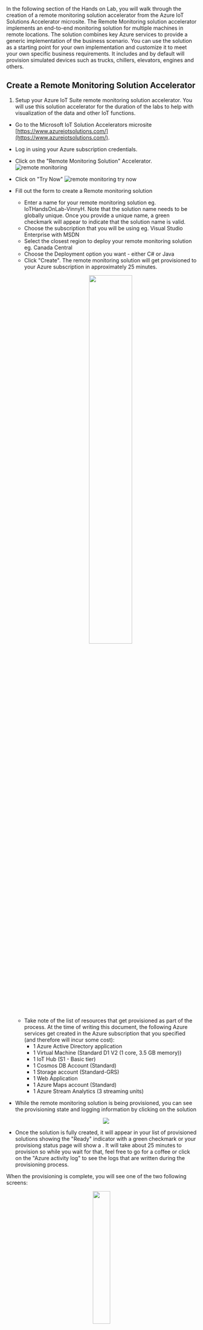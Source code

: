 In the following section of the Hands on Lab, you will walk through the creation of a remote monitoring solution accelerator from the Azure IoT Solutions Accelerator microsite. 
The Remote Monitoring solution accelerator implements an end-to-end monitoring solution for multiple machines in remote locations. The solution combines key Azure services to provide a generic implementation of the business scenario. You can use the solution as a starting point for your own implementation and customize it to meet your own specific business requirements. It includes and by default will provision simulated devices such as trucks, chillers, elevators, engines and others. 

## Create a Remote Monitoring Solution Accelerator
1. Setup your Azure IoT Suite remote monitoring solution accelerator. You will use this solution accelerator for the duration of the labs to help with visualization of the data and other IoT functions. 
  - Go to the Microsoft IoT Solution Accelerators microsite [https://www.azureiotsolutions.com/](https://www.azureiotsolutions.com/).
  - Log in using your Azure subscription credentials. 
  - Click on the "Remote Monitoring Solution" Accelerator.
        ![remote monitoring](/HOL/IOTHubPiHackathon/images/selectRMS.png)
  - Click on "Try Now"
        ![remote monitoring try now](/HOL/IOTHubPiHackathon/images/RemoteMonitoringTryNow.PNG)
  - Fill out the form to create a Remote monitoring solution
    - Enter a name for your remote monitoring solution eg. IoTHandsOnLab-VinnyH. Note that the solution name needs to be globally unique. Once you provide a unique name, a green checkmark will appear to indicate that the solution name is valid. 
    - Choose the subscription that you will be using eg. Visual Studio Enterprise with MSDN
    - Select the closest region to deploy your remote monitoring solution eg. Canada Central
    - Choose the Deployment option you want - either C# or Java
    - Click "Create". The remote monitoring solution will get provisioned to your Azure subscription in approximately 25 minutes. 
       <p align="center">
         <img src="/HOL/IOTHubPiHackathon/images/RMPCS2.jpg" width="50%" height="50%" /> 
      </p>
    - Take note of the list of resources that get provisioned as part of the process. At the time of writing this document, the following Azure services get created in the Azure subscription that you specified (and therefore will incur some cost):
      - 1 Azure Active Directory application
      - 1 Virtual Machine (Standard D1 V2 (1 core, 3.5 GB memory))
      - 1 IoT Hub (S1 - Basic tier)
      - 1 Cosmos DB Account (Standard)
      - 1 Storage account (Standard-GRS)
      - 1 Web Application 
      - 1 Azure Maps account (Standard)
      - 1 Azure Stream Analytics (3 streaming units)

   - While the remote monitoring solution is being provisioned, you can see the provisioning state and logging information by clicking on the solution 
      <p align="center">
         <img src="/HOL/IOTHubPiHackathon/images/ProvisioningState2.jpg" /> 
      </p>
   - Once the solution is fully created, it will appear in your list of provisioned solutions showing the "Ready" indicator with a green checkmark or your provisiong status page will show a . It will take about 25 minutes to provision so while you wait for that, feel free to go for a coffee or click on the "Azure activity log" to see the logs that are written during the provisioning process. 
   
   When the provisioning is complete, you will see one of the two following screens:
      <p align="center">
         <img src="/HOL/IOTHubPiHackathon/images/SolutionReady.jpg" width="30%" height="30%" /> 
      </p>
      <BR>
      OR
      <BR>
      <p align="center">
         <img src="/HOL/IOTHubPiHackathon/images/SolutionReady2.jpg" width="50%" height="50%" /> 
      </p>

## Obtain Your IoT Hub Primary Key Connection String

1. Open the [Azure Portal](https://portal.azure.com/) tab and navigate to your IoT Hub service that you deployed as part of the remote monitoring solution
  - Click the *resource group* icon -> click the name of your remote monitoring solution -> click the IoT Hub service that was created when you provisioned the remote monitoring solution. 
      <p align="center">
         <img src="/HOL/IOTHubPiHackathon/images/IoTHubKeys1.jpg" /> 
      </p>
2. Obtain the "Connection string - primary key" for your IoT Hub. <BR>
This is the shared access key that you will use to connect your device to the IoT Hub. Note that since we are using the iothubowner policy, we will be using the policy that provides the device with all permissions - registryWrite, ServiceConnect and DeviceConnect. We do this to simplify the labs but in practice, you should only give your services access to the appropriate permissions. For example, in the case of devices, you should be using the device connect permission. Details on the permissions are available [here](https://docs.microsoft.com/en-us/azure/iot-hub/iot-hub-devguide-security#iot-hub-permissions)
  - Click on the "Shared access policies".
  - Click on the "iothubowner" policy.
  - Copy the primary key connection string. Take note of the primary key connection string as you will use it later. To make things easier to capture, you can use the following template to capture all the required variables that you will use throughout this lab: [IoT HOL - Lab Parameters.xlsx](/HOL/IOTHubPiHackathon/IoTHOL-LabParameters.xlsx)
      <p align="center">
         <img src="/HOL/IOTHubPiHackathon/images/IoTHubKeys2.jpg" /> 
      </p>

## Create Consumer Groups
Consumer groups are a key element in Azure event ingestion services that allow consuming applications with a separate view of the event stream. Each consuming application can use the groups to read the streaming data independently at their own pace and with their own offet. These consumer groups will be created in advance but will be used later in this lab.
1. Under the "Messaging" subsection, select "Endpoints"
2. Click on the "Events" endpoint
3. In the blade that appears on the right, add the following consumer groups.  If multiple people are connecting to the same IoT Hub, append your initials to each of the consumer group names so that each person gets their own groups.
  - "monitor"
  - "asa"
  4. Click save in the top left hand corner of the blade.
      <p align="center">
         <img src="/HOL/IOTHubPiHackathon/images/consumerGroups.jpg" /> 
      </p>

## Create Your Device in the Remote Monitoring Solution Accelerator
1. Go back to the Azure IoT Solution Accelerators microsite tab. Click the "Launch" button on the newly provisioned remote monitoring solution. This will open up a new browser tab to your remote monitoring solution dashboard.
      <p align="center">
         <img src="/HOL/IOTHubPiHackathon/images/SolutionReady.jpg" width="30%" height="30%" /> 
      </p>
2. If the following permissions page showsup, click "Accept". 
      <p align="center">
         <img src="/HOL/IOTHubPiHackathon/images/permissions.jpg" width="50%" height="50%"/> 
      </p>
3. Click the "Sign In" button and provide your corporate credentials if it's requested. 
      <p align="center">
         <img src="/HOL/IOTHubPiHackathon/images/RMSignIn.jpg" width="50%" height="50%"/> 
      </p>
4. You will now have access to your created remote monitoring solution accelerator. Feel free to browse around and review the features available in the solution accelerator. More information on how to navigate and use the features of the remote monitoring solution accelerator are here: https://docs.microsoft.com/en-ca/azure/iot-accelerators/iot-accelerators-remote-monitoring-monitor
      <p align="center">
         <img src="/HOL/IOTHubPiHackathon/images/RMDashboard.jpg"/> 
      </p>

5. Create a new custom device within the IoT Solution Accelerator. 
  - At the top left of the portal in the navigation bar, click the "Devices" button. 
      <p align="center">
         <img src="/HOL/IOTHubPiHackathon/images/RMDashboardwArrow.jpg"/> 
      </p>
  - Click the '+ New Device' button in the top right corner
  - Under device type, select physical. The custom device that you will add is the physical Raspberry Pi. 
      <p align="center">
         <img src="/HOL/IOTHubPiHackathon/images/AddNewCustomDevice.jpg"/> 
      </p>
  - Under Device ID, create a custom Device ID. Enter in a device ID eg. MyRaspberryPi. 
  
  - Leave the Authentication Type as Symmetric Key.<BR>
  (Note: Communication between IoT devices and the IoT Hub can be secured using two methods. In these labs, we will use SAS based tokens but a higher level of security can be provided through the use of X.509 based certificates. See the following for best practices on securing your [IoT Architecture] (https://docs.microsoft.com/en-us/azure/iot-hub/iot-hub-security-deployment).
  
  - Select Auto Generate Keys under "Authentication Key".
  
  - Click "Apply".
      <p align="center">
         <img src="/HOL/IOTHubPiHackathon/images/CustomDeviceParams.jpg"/> 
      </p>
     
  - Take note of your Device ID and Connection String, as you will need these later. Feel free to use the parameters template provided earlier.
  - Click "Close"
      
  - As a final step in this part of the lab, you will add a tag that will be used by the app backend to define a property on the device. This tag will be a high temperature limit that will serve as a high temperature threshold that will trigger a message to be sent to your to your physical device later in the lab. 
    - Click the checkbox of the physical device you created. 
    - Click the "Jobs" button.
    <p align="center">
       <img src="/HOL/IOTHubPiHackathon/images/twinTag1.jpg" /> 
    </p>
    
    - Keep the "Tag" radio button selected under the "Select job" header.
    - Provide the job a name. eg. SetHighTemp
    - Click "+ Add Tag".
    
    - Add a new parameter "HighTemperatureLimit" under the "KEY" header.  Set the value to 40 and make it of data type "Number".
    
    - Click " Apply ".
    
    <p align="center">
      <img src="/HOL/IOTHubPiHackathon/images/twinTag2.jpg" width="70%" height="70%" /> 
    </p>

Congratulations! You have successfully spun up your Solution Accelerator and created a new custom device that you will configure in the next section of the labs! 

[Next lab - 3 Connect your Raspberry Pi to IoT Hub](/HOL/IOTHubPiHackathon/3)

[Back to Main HOL Instructions](/HOL/IOTHubPiHackathon/README.md)
